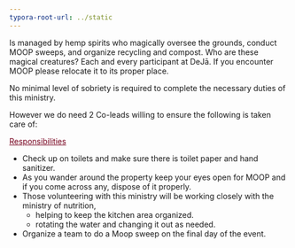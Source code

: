 ```yaml
---
typora-root-url: ../static
---
```


Is managed by hemp spirits who magically oversee the grounds, conduct MOOP sweeps, and organize recycling and compost.  Who are these magical creatures?  Each and every participant at DeJā. If you encounter MOOP please relocate it to its proper place.  

No minimal level of sobriety is required to complete the necessary duties of this ministry.

However we do need 2 Co-leads willing to ensure the following is taken care of:


<span style="color:#77011e;"><u>Responsibilities</u></span>

- Check up on toilets and make sure there is toilet paper and hand sanitizer.
- As you wander around the property keep your eyes open for MOOP and if you come across any, dispose of it properly.
- Those volunteering with this ministry will be working closely with the ministry of nutrition,
  - helping to keep the kitchen area organized.
  - rotating the water and changing it out as needed.
- Organize a team to do a Moop sweep on the final day of the event.


